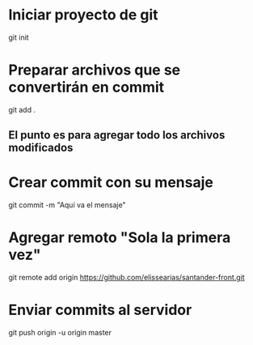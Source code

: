 # Iniciar proyecto de git
git init

# Preparar archivos que se convertirán en commit
git add . 

## El punto es para agregar todo los archivos modificados

# Crear commit con su mensaje
git commit -m "Aquí va el mensaje"

# Agregar remoto "Sola la primera vez"
git remote add origin https://github.com/elissearias/santander-front.git

# Enviar commits al servidor 
git push origin -u origin master